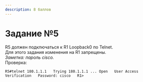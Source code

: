 ```yaml
---
description: 8 баллов
---
```


# Задание №5

R5 должен подключаться к R1 Loopback0 по Telnet.  
Для этого задания изменения на R1 запрещены.  
_Заметка: пароль cisco._  
Проверка:

`R5#telnet 180.1.1.1  
Trying 180.1.1.1 ... Open  
User Access Verification  
Password: cisco  
R1>`

